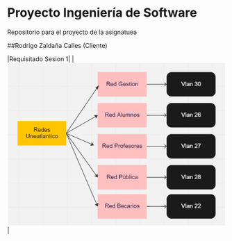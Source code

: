 # Proyecto Ingeniería de Software

Repositorio para el proyecto de la asignatuea

##Rodrigo Zaldaña Calles (Cliente)


|Requisitado Sesion 1|
|![Imagen](images/RedesUneatlantico.png)|
